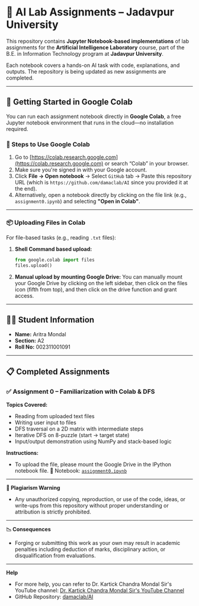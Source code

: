 # 🤖 AI Lab Assignments – Jadavpur University

This repository contains **Jupyter Notebook-based implementations** of lab assignments for the **Artificial Intelligence Laboratory** course, part of the B.E. in Information Technology program at **Jadavpur University**.

Each notebook covers a hands-on AI task with code, explanations, and outputs. The repository is being updated as new assignments are completed.

---

## 🚀 Getting Started in Google Colab

You can run each assignment notebook directly in **Google Colab**, a free Jupyter notebook environment that runs in the cloud—no installation required.

### 🧾 Steps to Use Google Colab

1. Go to [https://colab.research.google.com](https://colab.research.google.com) or search “Colab” in your browser.
2. Make sure you're signed in with your Google account.
3. Click **File → Open notebook** → Select `GitHub` tab → Paste this repository URL (which is `https://github.com/damaclab/AI` since you provided it at the end).
4. Alternatively, open a notebook directly by clicking on the file link (e.g., `assignment0.ipynb`) and selecting **"Open in Colab"**.

---

### 📦 Uploading Files in Colab

For file-based tasks (e.g., reading `.txt` files):

1. **Shell Command based upload:**
    ```python
    from google.colab import files
    files.upload()
    ```
2. **Manual upload by mounting Google Drive:**
    You can manually mount your Google Drive by clicking on the left sidebar, then click on the files icon (fifth from top), and then click on the drive function and grant access.

---

## 👨‍🎓 Student Information

- **Name:** Aritra Mondal
- **Section:** A2
- **Roll No:** 002311001091

---

## 📋 Completed Assignments

### ✅ Assignment 0 – Familiarization with Colab & DFS

**Topics Covered:**
- Reading from uploaded text files
- Writing user input to files
- DFS traversal on a 2D matrix with intermediate steps
- Iterative DFS on 8-puzzle (start → target state)
- Input/output demonstration using NumPy and stack-based logic

**Instructions:**
- To upload the file, please mount the Google Drive in the IPython notebook file.
📁 Notebook: [`assignment0.ipynb`](091_A2_Assignment_0_Day_1.ipynb)

---

**🚫 Plagiarism Warning**
- Any unauthorized copying, reproduction, or use of the code, ideas, or write-ups from this repository without proper understanding or attribution is strictly prohibited.

---

**📉 Consequences**
- Forging or submitting this work as your own may result in academic penalties including deduction of marks, disciplinary action, or disqualification from evaluations.

---

**Help**
- For more help, you can refer to Dr. Kartick Chandra Mondal Sir's YouTube channel: [Dr. Kartick Chandra Mondal Sir's YouTube Channel](http://youtube.com/@kartickchandramondal)
- GitHub Repository: [damaclab/AI](https://github.com/damaclab/AI)
